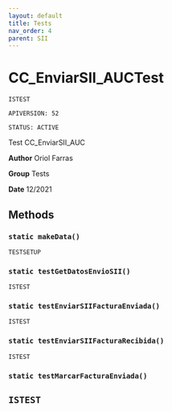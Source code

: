 ```yaml
---
layout: default
title: Tests
nav_order: 4
parent: SII
---
```


# CC_EnviarSII_AUCTest

`ISTEST`

`APIVERSION: 52`

`STATUS: ACTIVE`

Test CC_EnviarSII_AUC

**Author** Oriol Farras

**Group** Tests

**Date** 12/2021

## Methods

### `static makeData()`

`TESTSETUP`

### `static testGetDatosEnvioSII()`

`ISTEST`

### `static testEnviarSIIFacturaEnviada()`

`ISTEST`

### `static testEnviarSIIFacturaRecibida()`

`ISTEST`

### `static testMarcarFacturaEnviada()`

## `ISTEST`
